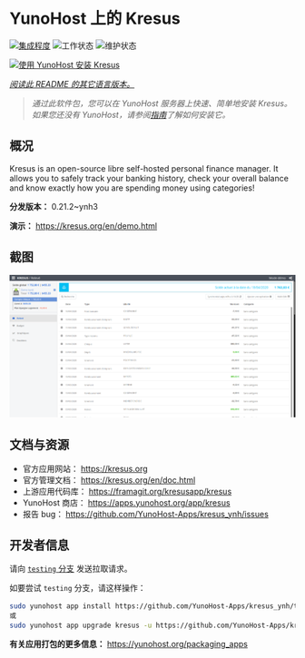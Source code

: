 <!--
注意：此 README 由 <https://github.com/YunoHost/apps/tree/master/tools/readme_generator> 自动生成
请勿手动编辑。
-->

# YunoHost 上的 Kresus

[![集成程度](https://dash.yunohost.org/integration/kresus.svg)](https://ci-apps.yunohost.org/ci/apps/kresus/) ![工作状态](https://ci-apps.yunohost.org/ci/badges/kresus.status.svg) ![维护状态](https://ci-apps.yunohost.org/ci/badges/kresus.maintain.svg)

[![使用 YunoHost 安装 Kresus](https://install-app.yunohost.org/install-with-yunohost.svg)](https://install-app.yunohost.org/?app=kresus)

*[阅读此 README 的其它语言版本。](./ALL_README.md)*

> *通过此软件包，您可以在 YunoHost 服务器上快速、简单地安装 Kresus。*  
> *如果您还没有 YunoHost，请参阅[指南](https://yunohost.org/install)了解如何安装它。*

## 概况

Kresus is an open-source libre self-hosted personal finance manager. It allows you to safely track your banking history, check your overall balance and know exactly how you are spending money using categories!


**分发版本：** 0.21.2~ynh3

**演示：** <https://kresus.org/en/demo.html>

## 截图

![Kresus 的截图](./doc/screenshots/screenshot.png)

## 文档与资源

- 官方应用网站： <https://kresus.org>
- 官方管理文档： <https://kresus.org/en/doc.html>
- 上游应用代码库： <https://framagit.org/kresusapp/kresus>
- YunoHost 商店： <https://apps.yunohost.org/app/kresus>
- 报告 bug： <https://github.com/YunoHost-Apps/kresus_ynh/issues>

## 开发者信息

请向 [`testing` 分支](https://github.com/YunoHost-Apps/kresus_ynh/tree/testing) 发送拉取请求。

如要尝试 `testing` 分支，请这样操作：

```bash
sudo yunohost app install https://github.com/YunoHost-Apps/kresus_ynh/tree/testing --debug
或
sudo yunohost app upgrade kresus -u https://github.com/YunoHost-Apps/kresus_ynh/tree/testing --debug
```

**有关应用打包的更多信息：** <https://yunohost.org/packaging_apps>
